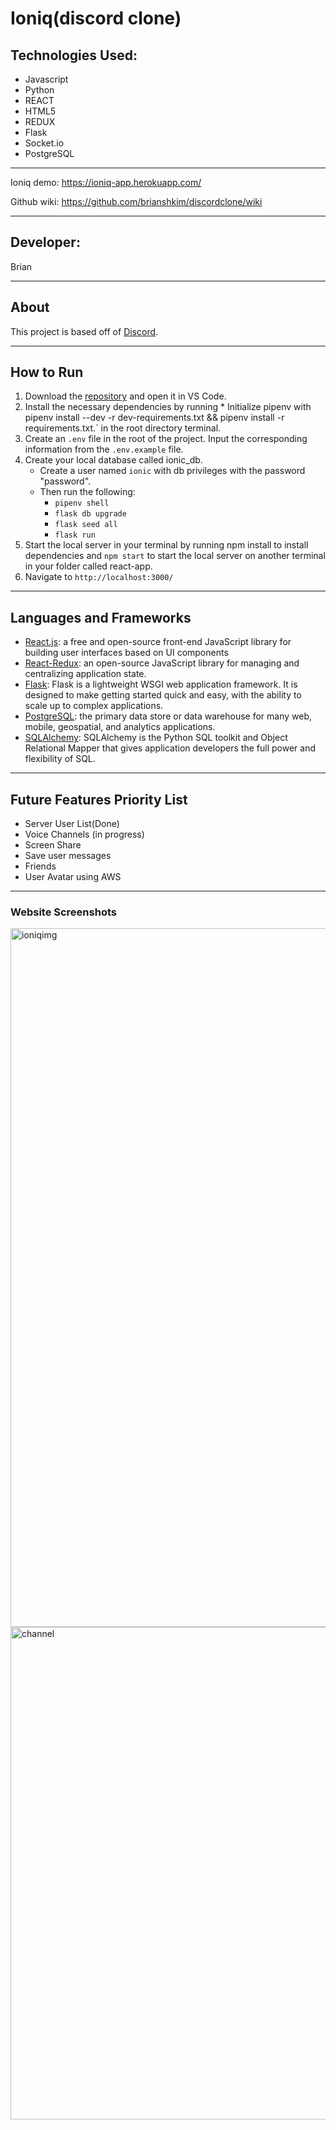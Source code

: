 # Ioniq(discord clone)
## Technologies Used:
* Javascript
* Python
* REACT
* HTML5
* REDUX
* Flask
* Socket.io
* PostgreSQL

***
Ioniq demo: https://ioniq-app.herokuapp.com/

Github wiki: https://github.com/brianshkim/discordclone/wiki
***
## Developer:
Brian


***
## About
This project is based off of [Discord](https://discord.com).


***

## How to Run
1. Download the [repository]((https://github.com/brianshkim/discordclone)) and open it in VS Code.
2. Install the necessary dependencies by running  * Initialize pipenv with pipenv install --dev -r dev-requirements.txt && pipenv install -r requirements.txt.` in the root directory terminal.
3. Create an `.env` file in the root of the project. Input the corresponding information from the `.env.example` file.
4. Create your local database called ionic_db.
    * Create a user named `ionic` with db privileges with the password "password".
    * Then run the following:
        * `pipenv shell`
        * `flask db upgrade`
        * `flask seed all`
        * `flask run`
5. Start the local server in your terminal by running npm install to install dependencies and `npm start` to start the local server on another terminal in your folder called react-app.
6. Navigate to `http://localhost:3000/`

***

## Languages and Frameworks
* [React.js](https://reactjs.org/docs/getting-started.html): a free and open-source front-end JavaScript library for building user interfaces based on UI components
* [React-Redux](https://react-redux.js.org/): an open-source JavaScript library for managing and centralizing application state. 
* [Flask](https://flask.palletsprojects.com/en/2.1.x/): Flask is a lightweight WSGI web application framework. It is designed to make getting started quick and easy, with the ability to scale up to complex applications. 
* [PostgreSQL](https://www.postgresql.org/): the primary data store or data warehouse for many web, mobile, geospatial, and analytics applications.
* [SQLAlchemy](https://www.sqlalchemy.org/): SQLAlchemy is the Python SQL toolkit and Object Relational Mapper that gives application developers the full power and flexibility of SQL.

***

## Future Features Priority List
* Server User List(Done)
* Voice Channels (in progress)
* Screen Share
* Save user messages
* Friends
* User Avatar using AWS


***



### Website Screenshots
<img width="1118" alt="ioniqimg" src="https://user-images.githubusercontent.com/28768561/178630023-1e4ed5cd-a056-4b4d-9b94-6b387ff03221.png">

<img width="788" alt="channel" src="https://user-images.githubusercontent.com/28768561/178629762-3a336499-4ee0-4252-ac0d-d4f7f3fa7049.png">

